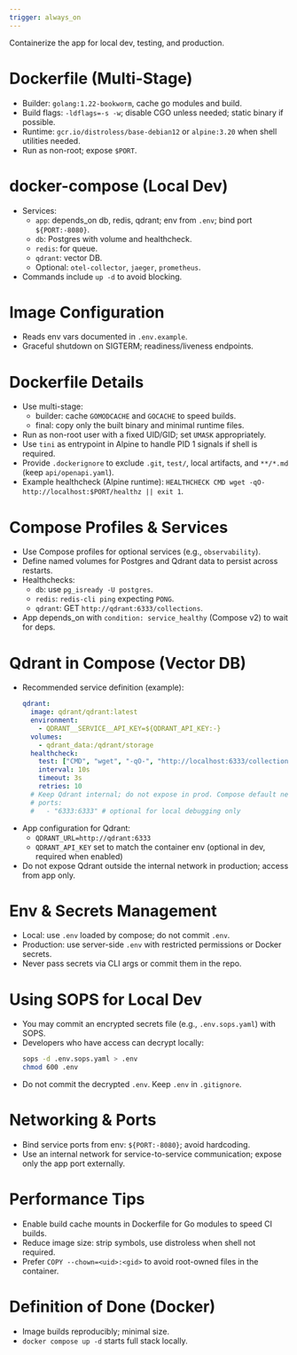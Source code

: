 ```yaml
---
trigger: always_on
---
```


Containerize the app for local dev, testing, and production.

# Dockerfile (Multi-Stage)
- Builder: `golang:1.22-bookworm`, cache go modules and build.
- Build flags: `-ldflags=-s -w`; disable CGO unless needed; static binary if possible.
- Runtime: `gcr.io/distroless/base-debian12` or `alpine:3.20` when shell utilities needed.
- Run as non-root; expose `$PORT`.

# docker-compose (Local Dev)
- Services:
  - `app`: depends_on db, redis, qdrant; env from `.env`; bind port `${PORT:-8080}`.
  - `db`: Postgres with volume and healthcheck.
  - `redis`: for queue.
  - `qdrant`: vector DB.
  - Optional: `otel-collector`, `jaeger`, `prometheus`.
- Commands include `up -d` to avoid blocking.

# Image Configuration
- Reads env vars documented in `.env.example`.
- Graceful shutdown on SIGTERM; readiness/liveness endpoints.

# Dockerfile Details
- Use multi-stage:
  - builder: cache `GOMODCACHE` and `GOCACHE` to speed builds.
  - final: copy only the built binary and minimal runtime files.
- Run as non-root user with a fixed UID/GID; set `UMASK` appropriately.
- Use `tini` as entrypoint in Alpine to handle PID 1 signals if shell is required.
- Provide `.dockerignore` to exclude `.git`, `test/`, local artifacts, and `**/*.md` (keep `api/openapi.yaml`).
- Example healthcheck (Alpine runtime): `HEALTHCHECK CMD wget -qO- http://localhost:$PORT/healthz || exit 1`.

# Compose Profiles & Services
- Use Compose profiles for optional services (e.g., `observability`).
- Define named volumes for Postgres and Qdrant data to persist across restarts.
- Healthchecks:
  - `db`: use `pg_isready -U postgres`.
  - `redis`: `redis-cli ping` expecting `PONG`.
  - `qdrant`: GET `http://qdrant:6333/collections`.
- App depends_on with `condition: service_healthy` (Compose v2) to wait for deps.

# Qdrant in Compose (Vector DB)
- Recommended service definition (example):
  ```yaml
  qdrant:
    image: qdrant/qdrant:latest
    environment:
      - QDRANT__SERVICE__API_KEY=${QDRANT_API_KEY:-}
    volumes:
      - qdrant_data:/qdrant/storage
    healthcheck:
      test: ["CMD", "wget", "-qO-", "http://localhost:6333/collections"]
      interval: 10s
      timeout: 3s
      retries: 10
    # Keep Qdrant internal; do not expose in prod. Compose default network is enough.
    # ports:
    #   - "6333:6333" # optional for local debugging only
  ```
- App configuration for Qdrant:
  - `QDRANT_URL=http://qdrant:6333`
  - `QDRANT_API_KEY` set to match the container env (optional in dev, required when enabled)
- Do not expose Qdrant outside the internal network in production; access from app only.

# Env & Secrets Management
- Local: use `.env` loaded by compose; do not commit `.env`.
- Production: use server-side `.env` with restricted permissions or Docker secrets.
- Never pass secrets via CLI args or commit them in the repo.

# Using SOPS for Local Dev
- You may commit an encrypted secrets file (e.g., `.env.sops.yaml`) with SOPS.
- Developers who have access can decrypt locally:
  ```bash
  sops -d .env.sops.yaml > .env
  chmod 600 .env
  ```
- Do not commit the decrypted `.env`. Keep `.env` in `.gitignore`.

# Networking & Ports
- Bind service ports from env: `${PORT:-8080}`; avoid hardcoding.
- Use an internal network for service-to-service communication; expose only the app port externally.

# Performance Tips
- Enable build cache mounts in Dockerfile for Go modules to speed CI builds.
- Reduce image size: strip symbols, use distroless when shell not required.
- Prefer `COPY --chown=<uid>:<gid>` to avoid root-owned files in the container.

# Definition of Done (Docker)
- Image builds reproducibly; minimal size.
- `docker compose up -d` starts full stack locally.
